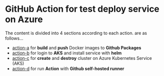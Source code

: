 # GitHub Action for test deploy service on Azure

The content is divided into 4 sections according to each action. are as follows...
* [action-a](../../tree/action-a) for **build** and **push** Docker images to **Github Packages**
* [action-b](../../tree/action-b) for login to **AKS** and install service with **helm**
* [action-c](../../tree/action-c) for **create** and **destroy** cluster on Azure Kubernetes Service (AKS)
* [action-d](../../tree/action-d) for run **Action** with **Github self-hosted runner**
